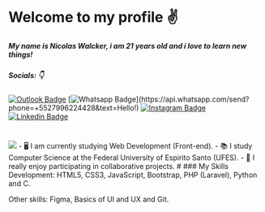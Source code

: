 # Welcome to my profile ✌️

##### My name is **Nicolas Walcker**, i am 21 years old and i love to learn new things!
##### Socials: 👇
 [![Outlook Badge](https://img.shields.io/badge/-Outlook-c14438?style=flat-square&color=blue&logo=Microsoft-Outlook&logoColor=white&link=mailto:walcker_@outlook.com)](mailto:walcker_@outlook.com) [![Whatsapp Badge](https://img.shields.io/badge/-Whatsapp-4CA143?style=flat-square&labelColor=4CA143&logo=whatsapp&logoColor=white&link=https://api.whatsapp.com/send?phone=+5527996224428&text=Hello!)](https://api.whatsapp.com/send?phone=+5527996224428&text=Hello!) [![Instagram Badge](https://img.shields.io/badge/-Instagram-000?style=flat-square&logo=Instagram&logoColor=white&color=purple&link=link_do_seu_perfil_no_instagram)](https://www.instagram.com/nicaaaaoo/)
[![Linkedin Badge](https://img.shields.io/badge/-Linkedin-c14438?style=flat-square&color=blue&logo=Linkedin&logoColor=white&link=https://www.linkedin.com/in/nicolas-walcker/)](https://www.linkedin.com/in/nicolas-walcker/) 
 
 
# 
<img src="https://em.wattpad.com/5b5bca2509b172ea7e02713f3bdc4df680f6a7b5/68747470733a2f2f73332e616d617a6f6e6177732e636f6d2f776174747061642d6d656469612d736572766963652f53746f7279496d6167652f75645f514a412d764a73546e43413d3d2d3238313933303439342e313436343463656530623332376130353931373233323431393231392e676966"/>
 <!-- ![Gon Freecs](https://em.wattpad.com/5b5bca2509b172ea7e02713f3bdc4df680f6a7b5/68747470733a2f2f73332e616d617a6f6e6177732e636f6d2f776174747061642d6d656469612d736572766963652f53746f7279496d6167652f75645f514a412d764a73546e43413d3d2d3238313933303439342e313436343463656530623332376130353931373233323431393231392e676966)  -->
 - 🖥 I am currently studying️ Web Development (Front-end). 
 - 📚 I study Computer Science at the Federal University of Espirito Santo (UFES).
 - 🤝 I really enjoy participating in collaborative projects.
#
### My Skills
Development: HTML5, CSS3, JavaScript, Bootstrap, PHP (Laravel), Python and C.

Other skills: Figma, Basics of UI and UX and Git.








 